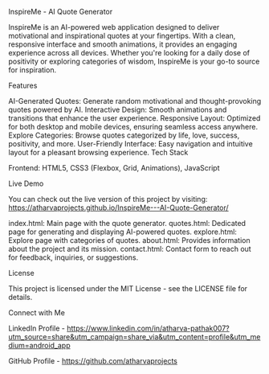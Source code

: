 InspireMe - AI Quote Generator

InspireMe is an AI-powered web application designed to deliver motivational and inspirational quotes at your fingertips. With a clean, responsive interface and smooth animations, it provides an engaging experience across all devices. Whether you're looking for a daily dose of positivity or exploring categories of wisdom, InspireMe is your go-to source for inspiration.

Features

AI-Generated Quotes: Generate random motivational and thought-provoking quotes powered by AI.
Interactive Design: Smooth animations and transitions that enhance the user experience.
Responsive Layout: Optimized for both desktop and mobile devices, ensuring seamless access anywhere.
Explore Categories: Browse quotes categorized by life, love, success, positivity, and more.
User-Friendly Interface: Easy navigation and intuitive layout for a pleasant browsing experience.
Tech Stack

Frontend: HTML5, CSS3 (Flexbox, Grid, Animations), JavaScript

Live Demo

You can check out the live version of this project by visiting:
https://atharvaprojects.github.io/InspireMe---AI-Quote-Generator/

index.html: Main page with the quote generator.
quotes.html: Dedicated page for generating and displaying AI-powered quotes.
explore.html: Explore page with categories of quotes.
about.html: Provides information about the project and its mission.
contact.html: Contact form to reach out for feedback, inquiries, or suggestions.




License

This project is licensed under the MIT License - see the LICENSE file for details.

Connect with Me

LinkedIn Profile - https://www.linkedin.com/in/atharva-pathak007?utm_source=share&utm_campaign=share_via&utm_content=profile&utm_medium=android_app

GitHub Profile - https://github.com/atharvaprojects
